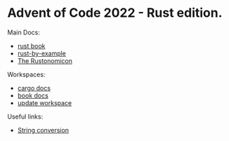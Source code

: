 # Advent of Code 2022 - Rust edition.

Main Docs:
+ [rust book](https://doc.rust-lang.org/book)
+ [rust-by-example](https://doc.rust-lang.org/stable/rust-by-example/index.html)
+ [The Rustonomicon](https://doc.rust-lang.org/nomicon/intro.html)

Workspaces:
+ [cargo docs](https://doc.rust-lang.org/cargo/reference/workspaces.html)
+ [book docs](https://doc.rust-lang.org/book/ch14-03-cargo-workspaces.html)
+ [update workspace](https://doc.rust-lang.org/cargo/commands/cargo-update.html)

Useful links:
+ [String conversion](https://doc.rust-lang.org/stable/rust-by-example/conversion/string.html)